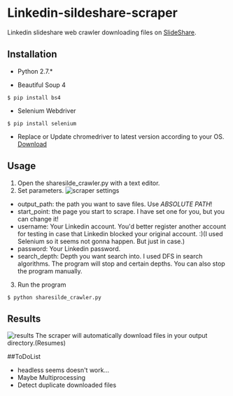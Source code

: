 # Linkedin-sildeshare-scraper
Linkedin slideshare web crawler downloading files on [SlideShare](https://www.slideshare.net/).
## Installation

* Python 2.7.*

* Beautiful Soup 4
```
$ pip install bs4
```
* Selenium Webdriver
```
$ pip install selenium
```

* Replace or Update chromedriver to latest version according to your OS. [Download](http://chromedriver.storage.googleapis.com/index.html) 

## Usage

1. Open the sharesilde_crawler.py with a text editor. 
2. Set parameters.
![scraper settings](https://github.com/XiyanHu/Linkedin-sildeshare-scraper/blob/master/screenshots/scraper%20settings.png)
* output_path: the path you want to save files. Use _ABSOLUTE PATH_!
* start_point: the page you start to scrape. I have set one for you, but you can change it!
* username: Your Linkedin account. You'd better register another account for testing in case that Linkedin blocked your original account. :)(I used Selenium so it seems not gonna happen. But just in case.)
* password: Your Linkedin password.
* search_depth: Depth you want search into. I used DFS in search algorithms. The program will stop and certain depths. You can also stop the program manually.

3. Run the program
```
$ python sharesilde_crawler.py
```

## Results
![results](https://github.com/XiyanHu/Linkedin-sildeshare-scraper/blob/master/screenshots/results.png)
The scraper will automatically download files in your output directory.(Resumes)

##ToDoList
* headless seems doesn't work...
* Maybe Multiprocessing
* Detect duplicate downloaded files
